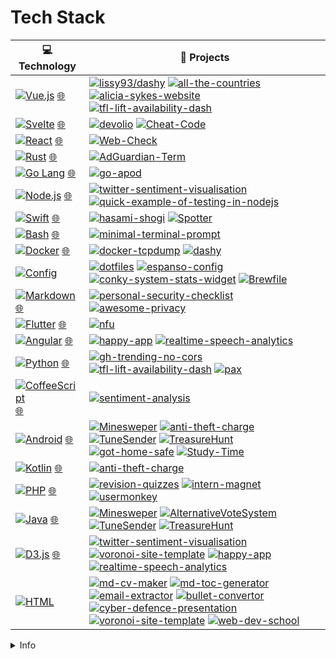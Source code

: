 
# Tech Stack

<!-- START OF PROFILE STACK, DO NOT REMOVE -->
| 💻 **Technology** | 🚀 **Projects** |
| - | - |
| [![Vue.js](https://img.shields.io/static/v1?label=&message=Vue.js&color=4FC08D&logo=vuedotjs&logoColor=FFFFFF)](https://github.com/Lissy93?tab=repositories&q=&type=&language=vue&sort=) [🌐](https://vuejs.org/) | [![lissy93/dashy](https://img.shields.io/static/v1?label=&message=dashy&color=000605&logo=github&logoColor=FFFFFF&labelColor=000605)](https://github.com/lissy93/dashy) [![all-the-countries](https://img.shields.io/static/v1?label=&message=all-the-countries&color=000605&logo=github&logoColor=FFFFFF&labelColor=000605)](https://github.com/Lissy93/all-the-countries) [![alicia-sykes-website](https://img.shields.io/static/v1?label=&message=alicia-sykes-website&color=000605&logo=github&logoColor=FFFFFF&labelColor=000605)](https://github.com/Lissy93/alicia-sykes-website) [![tfl-lift-availability-dash](https://img.shields.io/static/v1?label=&message=tfl-lift-availability-dash&color=000605&logo=github&logoColor=FFFFFF&labelColor=000605)](https://github.com/Lissy93/tfl-lift-availability-dash) |
| [![Svelte](https://img.shields.io/static/v1?label=&message=Svelte&color=ff3e00&logo=svelte&logoColor=FFFFFF)](https://github.com/Lissy93?tab=repositories&q=&type=&language=svelte&sort=) [🌐](svelte.dev/) | [![devolio](https://img.shields.io/static/v1?label=&message=Devolio&color=000605&logo=github&logoColor=FFFFFF&labelColor=000605)](https://github.com/Lissy93/my-website) [![Cheat-Code](https://img.shields.io/static/v1?label=&message=Cheat_Code&color=000605&logo=github&logoColor=FFFFFF&labelColor=000605)](https://github.com/Lissy93/cheat-code) |
| [![React](https://img.shields.io/static/v1?label=&message=React&color=61DAFB&logo=react&logoColor=FFFFFF)](https://github.com/Lissy93?tab=repositories&q=&type=&language=typescript&sort=stargazers) [🌐](https://react.dev/) | [![Web-Check](https://img.shields.io/static/v1?label=&message=Web_Check&color=000605&logo=github&logoColor=FFFFFF&labelColor=000605)](https://github.com/Lissy93/Web-Check)
| [![Rust](https://img.shields.io/static/v1?label=&message=Rust&color=dea584&logo=rust&logoColor=FFFFFF)](https://github.com/Lissy93?tab=repositories&q=&type=&language=rust&sort=stargazers) [🌐](https://www.rust-lang.org/) | [![AdGuardian-Term](https://img.shields.io/static/v1?label=&message=AdGuardian_Term&color=000605&logo=github&logoColor=FFFFFF&labelColor=000605)](https://github.com/Lissy93/AdGuardian-Term)
| [![Go Lang](https://img.shields.io/static/v1?label=&message=Go.js&color=00ADD8&logo=go&logoColor=FFFFFF)](https://github.com/Lissy93?tab=repositories&q=&type=&language=go&sort=stargazers) [🌐](https://go.dev/) | [![go-apod](https://img.shields.io/static/v1?label=&message=go-apod&color=000605&logo=github&logoColor=FFFFFF&labelColor=000605)](https://github.com/Lissy93/go-apod)
| [![Node.js](https://img.shields.io/static/v1?label=&message=Node.js&color=339933&logo=nodedotjs&logoColor=FFFFFF)](https://github.com/Lissy93?tab=repositories&q=&type=&language=javascript&sort=stargazers) [🌐](https://nodejs.org/) | [![twitter-sentiment-visualisation](https://img.shields.io/static/v1?label=&message=twitter-sentiment-visualisation&color=000605&logo=github&logoColor=FFFFFF&labelColor=000605)](https://github.com/Lissy93/twitter-sentiment-visualisation) [![quick-example-of-testing-in-nodejs](https://img.shields.io/static/v1?label=&message=quick-example-of-testing-in-nodejs&color=000605&logo=github&logoColor=FFFFFF&labelColor=000605)](https://github.com/Lissy93/quick-example-of-testing-in-nodejs) |
| [![Swift](https://img.shields.io/static/v1?label=&message=Swift&color=F05138&logo=swift&logoColor=FFFFFF)](https://github.com/Lissy93?tab=repositories&q=&type=&language=swift) [🌐](https://www.swift.org/) | [![hasami-shogi](https://img.shields.io/static/v1?label=&message=hasami-shogi&color=000605&logo=github&logoColor=FFFFFF&labelColor=000605)](https://github.com/Lissy93/hasami-shogi) [![Spotter](https://img.shields.io/static/v1?label=&message=Spotter&color=000605&logo=github&logoColor=FFFFFF&labelColor=000605)](https://github.com/Lissy93/Spotter) |
| [![Bash](https://img.shields.io/static/v1?label=&message=Bash&color=4EAA25&logo=gnubash&logoColor=FFFFFF)](https://github.com/Lissy93?tab=repositories&q=&type=&language=shell) [🌐](https://www.gnu.org/software/bash/) | [![minimal-terminal-prompt](https://img.shields.io/static/v1?label=&message=minimal-terminal-prompt&color=000605&logo=github&logoColor=FFFFFF&labelColor=000605)](https://github.com/Lissy93/minimal-terminal-prompt) |
| [![Docker](https://img.shields.io/static/v1?label=&message=Docker&color=2496ED&logo=docker&logoColor=FFFFFF)](https://github.com/Lissy93?tab=repositories&q=&type=&language=Dockerfile) [🌐](https://docker.com/) | [![docker-tcpdump](https://img.shields.io/static/v1?label=&message=docker-tcpdump&color=000605&logo=github&logoColor=FFFFFF&labelColor=000605)](https://github.com/Lissy93/docker-tcpdump) [![dashy](https://img.shields.io/static/v1?label=&message=dashy&color=000605&logo=github&logoColor=FFFFFF&labelColor=000605)](https://github.com/Lissy93/dashy) |
| [![Config](https://img.shields.io/static/v1?label=&message=Config&color=E50695&logo=diaspora&logoColor=FFFFFF)](#) | [![dotfiles](https://img.shields.io/static/v1?label=&message=dotfiles&color=000605&logo=github&logoColor=FFFFFF&labelColor=000605)](https://github.com/Lissy93/dotfiles) [![espanso-config](https://img.shields.io/static/v1?label=&message=espanso-config&color=000605&logo=github&logoColor=FFFFFF&labelColor=000605)](https://github.com/Lissy93/espanso-config) [![conky-system-stats-widget](https://img.shields.io/static/v1?label=&message=conky-system-stats-widget&color=000605&logo=github&logoColor=FFFFFF&labelColor=000605)](https://github.com/Lissy93/conky-system-stats-widget) [![Brewfile](https://img.shields.io/static/v1?label=&message=Brewfile&color=000605&logo=github&logoColor=FFFFFF&labelColor=000605)](https://github.com/Lissy93/Brewfile) |
| [![Markdown](https://img.shields.io/static/v1?label=&message=Markdown&color=000000&logo=markdown&logoColor=FFFFFF)](#) [🌐](https://en.wikipedia.org/wiki/Markdown) | [![personal-security-checklist](https://img.shields.io/static/v1?label=&message=personal-security-checklist&color=000605&logo=github&logoColor=FFFFFF&labelColor=000605)](https://github.com/Lissy93/personal-security-checklist) [![awesome-privacy](https://img.shields.io/static/v1?label=&message=awesome-privacy&color=000605&logo=github&logoColor=FFFFFF&labelColor=000605)](https://github.com/Lissy93/awesome-privacy) |
| [![Flutter](https://img.shields.io/static/v1?label=&message=Flutter&color=02569B&logo=flutter&logoColor=FFFFFF)](https://github.com/Lissy93?tab=repositories&q=&type=&language=dart) [🌐](https://flutter.dev/) | [![nfu](https://img.shields.io/static/v1?label=&message=nfu&color=000605&logo=github&logoColor=FFFFFF&labelColor=000605)](https://github.com/Lissy93/nfu) |
| [![Angular](https://img.shields.io/static/v1?label=&message=Angular&color=DD0031&logo=angular&logoColor=FFFFFF)](https://github.com/Lissy93?tab=repositories&q=&type=&language=angular) [🌐](https://angularjs.org/) | [![happy-app](https://img.shields.io/static/v1?label=&message=happy-app&color=000605&logo=github&logoColor=FFFFFF&labelColor=000605)](https://github.com/Lissy93/happy-app) [![realtime-speech-analytics](https://img.shields.io/static/v1?label=&message=realtime-speech-analytics&color=000605&logo=github&logoColor=FFFFFF&labelColor=000605)](https://github.com/Lissy93/realtime-speech-analytics) |
| [![Python](https://img.shields.io/static/v1?label=&message=Python&color=3C78A9&logo=python&logoColor=FFFFFF)](https://github.com/Lissy93?tab=repositories&language=Python) [🌐](https://www.python.org/) | [![gh-trending-no-cors](https://img.shields.io/static/v1?label=&message=gh-trending-no-cors&color=000605&logo=github&logoColor=FFFFFF&labelColor=000605)](https://github.com/Lissy93/gh-trending-no-cors) [![tfl-lift-availability-dash](https://img.shields.io/static/v1?label=&message=tfl-lift-availability-dash&color=000605&logo=github&logoColor=FFFFFF&labelColor=000605)](https://github.com/Lissy93/tfl-lift-availability-dash) [![pax](https://img.shields.io/static/v1?label=&message=pax&color=000605&logo=github&logoColor=FFFFFF&labelColor=000605)](https://github.com/Lissy93/pax) |
| [![CoffeeScript](https://img.shields.io/static/v1?label=&message=CoffeeScript&color=2F2625&logo=coffeescript&logoColor=FFFFFF)](https://github.com/Lissy93?tab=repositories&language=Coffeescript) [🌐](https://coffeescript.org/) | [![sentiment-analysis](https://img.shields.io/static/v1?label=&message=sentiment-analysis&color=000605&logo=github&logoColor=FFFFFF&labelColor=000605)](https://github.com/Lissy93/sentiment-analysis) |
| [![Android](https://img.shields.io/static/v1?label=&message=Android&color=3DDC84&logo=android&logoColor=FFFFFF)](https://github.com/Lissy93?tab=repositories&language=Java,Kotlin) [🌐](https://developer.android.com/) | [![Minesweper](https://img.shields.io/static/v1?label=&message=Minesweper&color=000605&logo=github&logoColor=FFFFFF&labelColor=000605)](https://github.com/Lissy93/Minesweper) [![anti-theft-charge](https://img.shields.io/static/v1?label=&message=anti-theft-charge&color=000605&logo=github&logoColor=FFFFFF&labelColor=000605)](https://github.com/Lissy93/anti-theft-charge) [![TuneSender](https://img.shields.io/static/v1?label=&message=TuneSender&color=000605&logo=github&logoColor=FFFFFF&labelColor=000605)](https://github.com/Lissy93/TuneSender) [![TreasureHunt](https://img.shields.io/static/v1?label=&message=TreasureHunt&color=000605&logo=github&logoColor=FFFFFF&labelColor=000605)](https://github.com/Lissy93/TreasureHunt) [![got-home-safe](https://img.shields.io/static/v1?label=&message=got-home-safe&color=000605&logo=github&logoColor=FFFFFF&labelColor=000605)](https://github.com/Lissy93/got-home-safe) [![Study-Time](https://img.shields.io/static/v1?label=&message=Study-Time&color=000605&logo=github&logoColor=FFFFFF&labelColor=000605)](https://github.com/Lissy93/Study-Time) |
| [![Kotlin](https://img.shields.io/static/v1?label=&message=Kotlin&color=7F52FF&logo=kotlin&logoColor=FFFFFF)](https://github.com/Lissy93?tab=repositories&language=Kotlin) [🌐](https://kotlinlang.org/) | [![anti-theft-charge](https://img.shields.io/static/v1?label=&message=anti-theft-charge&color=000605&logo=github&logoColor=FFFFFF&labelColor=000605)](https://github.com/Lissy93/anti-theft-charge) |
| [![PHP](https://img.shields.io/static/v1?label=&message=PHP&color=777BB4&logo=php&logoColor=FFFFFF)](https://github.com/Lissy93?tab=repositories&language=PHP) [🌐](https://www.php.net/) | [![revision-quizzes](https://img.shields.io/static/v1?label=&message=revision-quizzes&color=000605&logo=github&logoColor=FFFFFF&labelColor=000605)](https://github.com/Lissy93/revision-quizzes) [![intern-magnet](https://img.shields.io/static/v1?label=&message=intern-magnet&color=000605&logo=github&logoColor=FFFFFF&labelColor=000605)](https://github.com/Lissy93/intern-magnet) [![usermonkey](https://img.shields.io/static/v1?label=&message=usermonkey&color=000605&logo=github&logoColor=FFFFFF&labelColor=000605)](https://github.com/Lissy93/usermonkey) |
| [![Java](https://img.shields.io/static/v1?label=&message=Java&color=007396&logo=java&logoColor=FFFFFF)](https://github.com/Lissy93?tab=repositories&language=Java) [🌐](https://www.java.com/) | [![Minesweper](https://img.shields.io/static/v1?label=&message=Minesweper&color=000605&logo=github&logoColor=FFFFFF&labelColor=000605)](https://github.com/Lissy93/Minesweper) [![AlternativeVoteSystem](https://img.shields.io/static/v1?label=&message=AlternativeVoteSystem&color=000605&logo=github&logoColor=FFFFFF&labelColor=000605)](https://github.com/Lissy93/AlternativeVoteSystem) [![TuneSender](https://img.shields.io/static/v1?label=&message=TuneSender&color=000605&logo=github&logoColor=FFFFFF&labelColor=000605)](https://github.com/Lissy93/TuneSender) [![TreasureHunt](https://img.shields.io/static/v1?label=&message=TreasureHunt&color=000605&logo=github&logoColor=FFFFFF&labelColor=000605)](https://github.com/Lissy93/TreasureHunt) |
| [![D3.js](https://img.shields.io/static/v1?label=&message=D3.js&color=F9A03C&logo=d3dotjs&logoColor=FFFFFF)](https://github.com/Lissy93?tab=repositories&language=JavaScript) [🌐](https://d3js.org/) | [![twitter-sentiment-visualisation](https://img.shields.io/static/v1?label=&message=twitter-sentiment-visualisation&color=000605&logo=github&logoColor=FFFFFF&labelColor=000605)](https://github.com/Lissy93/twitter-sentiment-visualisation) [![voronoi-site-template](https://img.shields.io/static/v1?label=&message=voronoi-site-template&color=000605&logo=github&logoColor=FFFFFF&labelColor=000605)](https://github.com/Lissy93/voronoi-site-template) [![happy-app](https://img.shields.io/static/v1?label=&message=happy-app&color=000605&logo=github&logoColor=FFFFFF&labelColor=000605)](https://github.com/Lissy93/happy-app) [![realtime-speech-analytics](https://img.shields.io/static/v1?label=&message=realtime-speech-analytics&color=000605&logo=github&logoColor=FFFFFF&labelColor=000605)](https://github.com/Lissy93/realtime-speech-analytics) |
| [![HTML](https://img.shields.io/static/v1?label=&message=HTML&color=E34F26&logo=html5&logoColor=FFFFFF)]([#](https://github.com/Lissy93?tab=repositories&language=HTML)) | [![md-cv-maker](https://img.shields.io/static/v1?label=&message=md-cv-maker&color=000605&logo=github&logoColor=FFFFFF&labelColor=000605)](https://github.com/Lissy93/md-cv-maker) [![md-toc-generator](https://img.shields.io/static/v1?label=&message=md-toc-generator&color=000605&logo=github&logoColor=FFFFFF&labelColor=000605)](https://github.com/Lissy93/md-toc-generator) [![email-extractor](https://img.shields.io/static/v1?label=&message=email-extractor&color=000605&logo=github&logoColor=FFFFFF&labelColor=000605)](https://github.com/Lissy93/email-extractor) [![bullet-convertor](https://img.shields.io/static/v1?label=&message=bullet-convertor&color=000605&logo=github&logoColor=FFFFFF&labelColor=000605)](https://github.com/Lissy93/bullet-convertor) [![cyber-defence-presentation](https://img.shields.io/static/v1?label=&message=cyber-defence-presentation&color=000605&logo=github&logoColor=FFFFFF&labelColor=000605)](https://github.com/Lissy93/cyber-defence-presentation) [![voronoi-site-template](https://img.shields.io/static/v1?label=&message=voronoi-site-template&color=000605&logo=github&logoColor=FFFFFF&labelColor=000605)](https://github.com/Lissy93/voronoi-site-template) [![web-dev-school](https://img.shields.io/static/v1?label=&message=web-dev-school&color=000605&logo=github&logoColor=FFFFFF&labelColor=000605)](https://github.com/Lissy93/web-dev-school) |
<!-- END OF PROFILE STACK, DO NOT REMOVE -->

<details>
  <summary>Info</summary>
  
  #### What
The above list are projects I've built categorised by language / tech stack.

#### Why
I feel uncomfortable saying that I have experience with a certain technology, if I don't have anything to show for it. So this list acts as a reference I can use to show examples of code I've written with a given language or tech stack. And that means the list of skills I put on my CV is not completely basless. 

#### How
The list is generated with GH actions, using [gleich/profile_stack](https://github.com/gleich/profile_stack).

#### Where
Everything I do in my own time is published on my GitHub.
I've obviously worked on many projects which can't be listed above, since they were done on a contract and are not open source.
  
</details>
